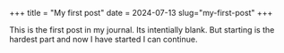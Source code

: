 +++
title = "My first post"
date = 2024-07-13
slug="my-first-post"
+++

This is the first post in my journal. Its intentially blank. But starting is the hardest part and now I have started I can continue.